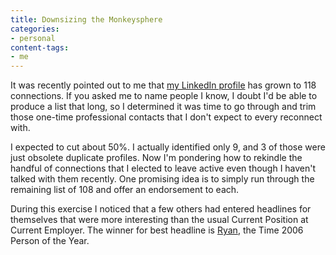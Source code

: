 ```yaml
---
title: Downsizing the Monkeysphere
categories:
- personal
content-tags:
- me
---
```


It was recently pointed out to me that [my LinkedIn profile][1] has grown to 118 connections.  If you asked me to name people I know, I doubt I'd be able to produce a list that long, so I determined it was time to go through and trim those one-time professional contacts that I don't expect to every reconnect with.

I expected to cut about 50%.  I actually identified only 9, and 3 of those were just obsolete duplicate profiles.  Now I'm pondering how to rekindle the handful of connections that I elected to leave active even though I haven't talked with them recently.  One promising idea is to simply run through the remaining list of 108 and offer an endorsement to each.

During this exercise I noticed that a few others had entered headlines for themselves that were more interesting than the usual Current Position at Current Employer.  The winner for best headline is [Ryan][2], the Time 2006 Person of the Year.

   [1]: http://www.linkedin.com/in/gerwitz
   [2]: http://www.linkedin.com/in/ryanstephenson
